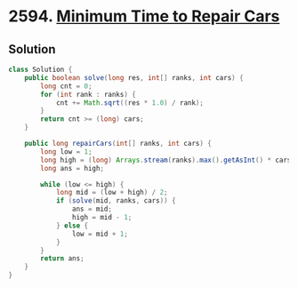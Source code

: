 # 2594. [Minimum Time to Repair Cars](https://leetcode.com/problems/minimum-time-to-repair-cars/description/?envType=daily-question&envId=2025-03-16)

## Solution

```java
class Solution {
    public boolean solve(long res, int[] ranks, int cars) {
        long cnt = 0;
        for (int rank : ranks) {
            cnt += Math.sqrt((res * 1.0) / rank);
        }
        return cnt >= (long) cars;
    }

    public long repairCars(int[] ranks, int cars) {
        long low = 1;
        long high = (long) Arrays.stream(ranks).max().getAsInt() * cars * cars;
        long ans = high;

        while (low <= high) {
            long mid = (low + high) / 2;
            if (solve(mid, ranks, cars)) {
                ans = mid;
                high = mid - 1;
            } else {
                low = mid + 1;
            }
        }
        return ans;
    }
}
```

